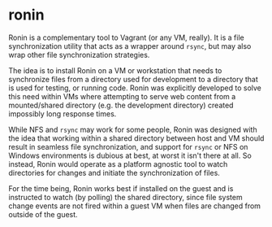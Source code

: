 ronin
=====

Ronin is a complementary tool to Vagrant (or any VM, really). It is a file
synchronization utility that acts as a wrapper around `rsync`, but may also
wrap other file synchronization strategies.

The idea is to install Ronin on a VM or workstation that needs to synchronize
files from a directory used for development to a directory that is used for
testing, or running code. Ronin was explicitly developed to solve this need
within VMs where attempting to serve web content from a mounted/shared
directory (e.g. the development directory) created impossibly long response
times.

While NFS and `rsync` may work for some people, Ronin was designed with the
idea that working within a shared directory between host and VM should result
in seamless file synchronization, and support for `rsync` or NFS on Windows
environments is dubious at best, at worst it isn't there at all. So instead,
Ronin would operate as a platform agnostic tool to watch directories for
changes and initiate the synchronization of files.

For the time being, Ronin works best if installed on the guest and is
instructed to watch (by polling) the shared directory, since file system
change events are not fired within a guest VM when files are changed from
outside of the guest.
